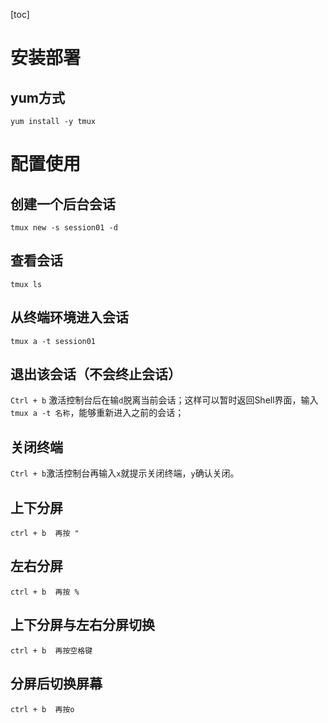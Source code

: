 [toc]

# 安装部署
## yum方式
```
yum install -y tmux
```

# 配置使用
## 创建一个后台会话
```
tmux new -s session01 -d
```

## 查看会话
```
tmux ls
```

## 从终端环境进入会话
```
tmux a -t session01
```

## 退出该会话（不会终止会话）
`Ctrl + b` 激活控制台后在输`d`脱离当前会话；这样可以暂时返回Shell界面，输入`tmux a -t 名称`，能够重新进入之前的会话；

## 关闭终端
`Ctrl + b`激活控制台再输入`x`就提示关闭终端，`y`确认关闭。

## 上下分屏
```
ctrl + b  再按 "
```

## 左右分屏
```
ctrl + b  再按 %
```

## 上下分屏与左右分屏切换
```
ctrl + b  再按空格键
```

## 分屏后切换屏幕
```
ctrl + b  再按o
```